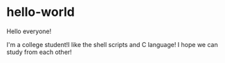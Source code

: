 # hello-world

Hello everyone!

I'm a college student!I like the shell scripts and C language!
I hope we can study from each other!
